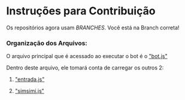 # Instruções para Contribuição

Os repositórios agora usam *BRANCHES*. Você está na Branch correta!

### Organização dos Arquivos:

O arquivo principal que é acessado ao executar o bot é o ["bot.js"](../gh-pages/bot.js)

Dentro deste arquivo, ele tomará conta de carregar os outros 2: 

1. ["entrada.js"](../gh-pages/entrada.js) 

2. ["simsimi.js"](../gh-pages/simsimi.js) 